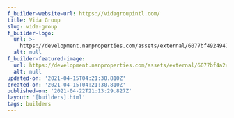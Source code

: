 ```yaml
---
f_builder-website-url: https://vidagroupintl.com/
title: Vida Group
slug: vida-group
f_builder-logo:
  url: >-
    https://development.nanproperties.com/assets/external/6077bf492494742a4a19feae_6077be956e3ae9b21d0e440e_use-this-vida-group.png
  alt: null
f_builder-featured-image:
  url: https://development.nanproperties.com/assets/external/6077bf4a249474738919feaf_oriole-.jpeg
  alt: null
updated-on: '2021-04-15T04:21:30.810Z'
created-on: '2021-04-15T04:21:30.810Z'
published-on: '2021-04-22T21:13:29.827Z'
layout: '[builders].html'
tags: builders
---
```



